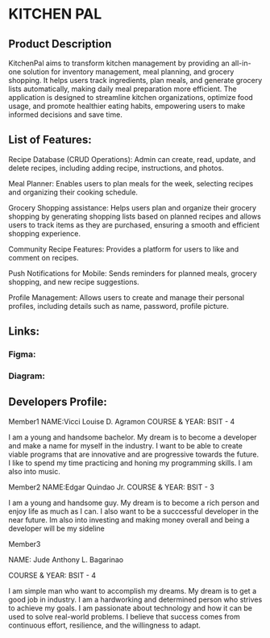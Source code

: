 

# KITCHEN PAL

## Product Description
KitchenPal aims to transform kitchen management by providing an all-in-one solution for inventory management, meal planning, and grocery shopping. It helps users track ingredients, plan meals, and generate grocery lists automatically, making daily meal preparation more efficient. The application is designed to streamline kitchen organizations, optimize food usage, and promote healthier eating habits, empowering users to make informed decisions and save time. 

## List of Features:
Recipe Database (CRUD Operations): Admin can create, read, update, and delete recipes, including adding recipe, instructions, and photos.

Meal Planner: Enables users to plan meals for the week, selecting recipes and organizing their cooking schedule. 

Grocery Shopping assistance: Helps users plan and organize their grocery shopping by generating shopping lists based on planned recipes and allows users to track items as they are purchased, ensuring a smooth and efficient shopping experience. 

Community Recipe Features: Provides a platform for users to like and comment on recipes.

Push Notifications for Mobile: Sends reminders for planned meals, grocery shopping, and new recipe suggestions.

Profile Management: Allows users to create and manage their personal profiles, including details such as name, password, profile picture.


## Links:

### Figma:

### Diagram:

## Developers Profile:

Member1
NAME:Vicci Louise D. Agramon
COURSE & YEAR: BSIT - 4

I am a young and handsome bachelor. My dream is to become a developer and make a name for myself in the industry. I want to be able to create viable programs that are innovative and are progressive towards the future. I like to spend my time practicing and honing my programming skills. I am also into music.

Member2
NAME:Edgar Quindao Jr. COURSE & YEAR: BSIT - 3

I am a young and handsome guy. My dream is to become a rich person and enjoy life as much as I can. I also want to be a succcessful developer in the near future. Im also into investing and making money overall and being a developer will be my sideline

Member3

NAME: Jude Anthony L. Bagarinao

COURSE & YEAR: BSIT - 4

I am simple man who want to accomplish my dreams. My dream is to get a good job in industry. I am a hardworking and determined person who strives to achieve my goals. I am passionate about technology and how it can be used to solve real-world problems. I believe that success comes from continuous effort, resilience, and the willingness to adapt.






